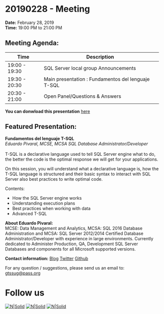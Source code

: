 # 20190228 - Meeting

**Date:** February 28, 2019\
**Time:** 19:00 PM to 21:00 PM 

## Meeting Agenda:
Time | Description
--- | ---
19:00 - 19:30 | SQL Server local group Announcements 
19:30 - 20:30 | Main presentation : Fundamentos del lenguaje T-SQL
20:30 - 21:00 | Open Panel/Questions & Answers

**You can donwload this presentation** [here]

## Featured Presentation:
**Fundamentos del lenguaje T-SQL**\
_Eduardo Pivaral, MCSE, MCSA SQL Database Administrator/Developer_\
\
T-SQL is a declarative language used to tell SQL Server engine what to do, the better the code is the optimal response we will get for your applications. 

On this session, you will understand what a declarative language is, how the T-SQL language is structured and their basic syntax to interact with SQL Server also best practices to write optimal code. 

Contents: 
  * How the SQL Server engine works 
  *	Understanding execution plans 
  *	Best practices when working with data 
  *	Advanced T-SQL 

**About Eduardo Pivaral:**\
MCSE: Data Management and Analytics, MCSA: SQL 2016 Database Administration and MCSA: SQL Server 2012/2014 Certified Database Administrator/Developer with experience in large environments. Currently dedicated to Administer Production, QA, Development SQL Server Databases and components for all Microsoft supported versions.


**Contact information:**
[Blog]
[Twitter]
[Github]

For any question / suggestions, please send us an email to:
gtssug@pass.org

# Follow us
[![N|Solid](http://dbamastery.com/wp-content/uploads/2018/08/if_browser_1055104.png)](http://gtssug.pass.org/) [![N|Solid](http://dbamastery.com/wp-content/uploads/2018/08/if_twitter_circle_color_107170.png)](https://twitter.com/gtssug) [![N|Solid](http://dbamastery.com/wp-content/uploads/2018/08/if_github_circle_black_107161.png)](https://github.com/GTSSUG)

[Blog]: <http://www.sqlguatemala.com/>
[Twitter]: <https://twitter.com/EduardoDBA>
[Github]: <https://github.com/Epivaral>
[here]: <https://git.io/fhAIY>
